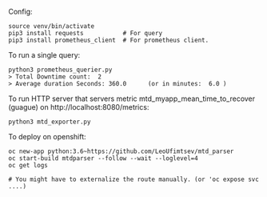 Config:

    source venv/bin/activate  
    pip3 install requests           # For query
    pip3 install prometheus_client  # For prometheus client.
    
To run a single query:

    python3 prometheus_querier.py
    > Total Downtime count:  2 
    > Average duration Seconds: 360.0      (or in minutes:  6.0 )

To run HTTP server that servers metric mtd_myapp_mean_time_to_recover (guague) on http://localhost:8080/metrics:

    python3 mtd_exporter.py 

To deploy on openshift:

    oc new-app python:3.6~https://github.com/LeoUfimtsev/mtd_parser
    oc start-build mtdparser --follow --wait --loglevel=4
    oc get logs

    # You might have to externalize the route manually. (or 'oc expose svc ....)
